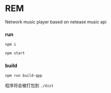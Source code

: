 # REM

 Network music player based on netease music api

### run

```bash
npm i
```

```bash
npm start
```

### build

```bash
npm run build-qpp
```

程序将会被打包到 ` ./dist `